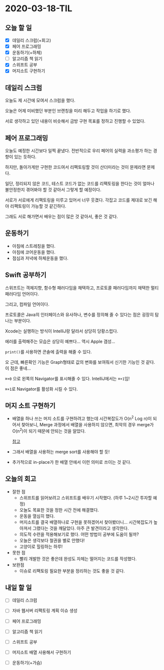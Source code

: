 # 2020-03-18-TIL

## 오늘 할 일

- [x] 데일리 스크럼(+회고)
- [x] 페어 프로그래밍
- [x] 운동하기(+하체)
- [ ] 알고리즘 책 읽기
- [x] 스위프트 공부
- [x] 머지소트 구현하기

## 데일리 스크럼

오늘도 제 시간에 모여서 스크럼을 했다.

오늘은 어제 미비했던 부분인 브랜칭을 미리 해두고 작업을 하기로 했다.

서로 생각하고 있던 내용이 비슷해서 금방 구현 목표를 정하고 진행할 수 있었다.

## 페어 프로그래밍

오늘도 예정한 시간보다 일찍 끝냈다. 전반적으로 우리 페어의 실력을 과소평가 하는 경향이 있는 듯하다.

하지만, 돌아가게만 구현한 코드여서 리팩토링할 것이 산더미라는 것이 문제라면 문제다.

일단, 정리되지 않은 코드, 테스트 코드가 없는 코드를 리팩토링을 한다는 것이 얼마나 불안정한지 겪어봐야 할 것 같아서 그렇게 할 예정이다.

서로가 서로에게 리팩토링을 미루고 있어서 너무 웃겼다. 각잡고 코드를 제대로 보긴 해야 리팩토링이 가능할 것 같긴하다.

그래도 서로 해가면서 배우는 점이 많은 것 같아서, 좋은 것 같다.

## 운동하기

- 아침에 스트레칭을 했다.
- 아침에 코어운동을 했다.
- 점심과 저녁에 하체운동을 했다.

## Swift 공부하기

스위프트는 객체지향, 함수형 패러다임을 채택하고, 프로토콜 패러다임까지 채택한 멀티 패러다임 언어이다.

그리고, 컴파일 언어이다.

프로토콜은 Java의 인터페이스와 유사하나, 변수를 정의해 줄 수 있다는 점은 굉장히 탐나는 부분이다.

Xcode는 실행하는 방식이 IntelliJ랑 달라서 상당히 당황스럽다.

에러를 출력해주는 모습은 상당히 예쁘다... 역시 Apple 갬성...

`print()`를 사용하면 콘솔에 출력을 해줄 수 있다.

오 근데, 빠른확인 기능은 Graph형태로 값의 변화를 보여줘서 신기한 기능인 것 같다. 이 점은 좋네...

`⌘+0` 으로 왼쪽의 Navigator를 표시해줄 수 있다. IntelliJ에서는 `⌘+1`임!

`⌘+1`로 Navigator를 활성화 시킬 수 있다.

## 머지 소트 구현하기

- 배열을 하나 쓰는 머지 소트를 구현하려고 했는데 시간복잡도가 O(n<sup>2</sup> Log n)이 되어서 찾아보니, Merge 과정에서 배열을 사용하지 않으면, 최악의 경우 merge가 O(n<sup>2</sup>)이 되기 때문에 안되는 것을 알았다.

  [참고](https://stackoverflow.com/questions/2571049/how-to-sort-in-place-using-the-merge-sort-algorithm)

- 그래서 배열을 사용하는 merge sort를 사용해야 할 듯!
- 추가적으로 in-place가 한 배열 안에서 이런 의미로 쓰이는 것 같다.

## 오늘의 회고

- 잘한 점
  - 스위프트를 읽어보려고 스위프트를 배우기 시작했다. (하루 1~2시간 투자할 예정)
  - 오늘도 목표한 것을 정한 시간 전에 해결했다.
  - 운동을 열심히 했다.
  - 머지소트를 결국 배열하나로 구현을 못하겠어서 찾아봤더니... 시간복잡도가 높아져서 그랬다는 것을 깨달았다. 아주 큰 발견이라고 생각한다.
  - 의도적 수련을 적용해보기로 했다. 어떤 방법이 공부에 도움이 될까?
  - 오늘은 생각보다 철권을 별로 안했다!
  - 고양이로 힐링하는 하루!
- 못한 점
  - 빨리 개발한 것은 좋은데 완성도 자체는 떨어지는 코드를 작성했다.
- 보완점
  - 이슈로 리팩토링 필요한 부분을 정리하는 것도 좋을 것 같다.

## 내일 할 일

- [ ] 데일리 스크럼
- [ ] 자바 웹서버 리팩토링 계획 이슈 생성
- [ ] 페어 프로그래밍
- [ ] 알고리즘 책 읽기
- [ ] 스위프트 공부
- [ ] 머지소트 배열 사용해서 구현하기
- [ ] 운동하기(+가슴)

